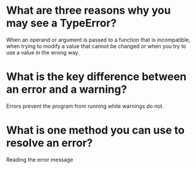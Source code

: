 # What are three reasons why you may see a TypeError?
When an operand or argument is passed to a function that is incompatible, when trying to modify a value that cannot be changed or when you try to use a value in the wrong way.
# What is the key difference between an error and a warning?
Errors prevent the program from running while warnings do not.
# What is one method you can use to resolve an error?
Reading the error message